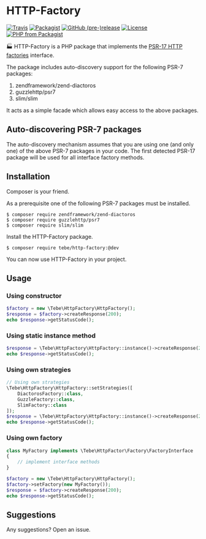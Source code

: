 # HTTP-Factory

[![Travis](https://img.shields.io/travis/tbreuss/http-factory.svg)](https://travis-ci.org/tbreuss/http-factory)
[![Packagist](https://img.shields.io/packagist/dt/tebe/http-factory.svg)](https://packagist.org/packages/tebe/http-factory)
[![GitHub (pre-)release](https://img.shields.io/github/release/tbreuss/http-factory/all.svg)](https://github.com/tbreuss/http-factory/releases)
[![License](https://img.shields.io/github/license/tbreuss/http-factory.svg)](https://github.com/tbreuss/http-factory/blob/master/LICENSE)
[![PHP from Packagist](https://img.shields.io/packagist/php-v/tebe/http-factory.svg)](https://packagist.org/packages/tebe/http-factory)


:factory: HTTP-Factory is a PHP package that implements the [PSR-17 HTTP factories](https://www.php-fig.org/psr/psr-17/) interface.

The package includes auto-discovery support for the following PSR-7 packages:

1. zendframework/zend-diactoros
2. guzzlehttp/psr7  
3. slim/slim

It acts as a simple facade which allows easy access to the above packages.


## Auto-discovering PSR-7 packages 

The auto-discovery mechanism assumes that you are using one (and only one) of the above PSR-7 packages in your code.
The first detected PSR-17 package will be used for all interface factory methods.


## Installation

Composer is your friend.

As a prerequisite one of the following PSR-7 packages must be installed.

~~~
$ composer require zendframework/zend-diactoros
$ composer require guzzlehttp/psr7
$ composer require slim/slim
~~~

Install the HTTP-Factory package.

~~~
$ composer require tebe/http-factory:@dev
~~~

You can now use HTTP-Factory in your project.


## Usage

### Using constructor

~~~php
$factory = new \Tebe\HttpFactory\HttpFactory();
$response = $factory->createResponse(200);
echo $response->getStatusCode();
~~~

### Using static instance method

~~~php
$response = \Tebe\HttpFactory\HttpFactory::instance()->createResponse(200);
echo $response->getStatusCode();
~~~

### Using own strategies 

~~~php
// Using own strategies
\Tebe\HttpFactory\HttpFactory::setStrategies([
    DiactorosFactory::class,
    GuzzleFactory::class,
    SlimFactory::class
]);
$response = \Tebe\HttpFactory\HttpFactory::instance()->createResponse(200);
echo $response->getStatusCode();
~~~

### Using own factory

~~~php
class MyFactory implements \Tebe\HttpFactor\Factory\FactoryInterface
{
    // implement interface methods
}

$factory = new \Tebe\HttpFactory\HttpFactory();
$factory->setFactory(new MyFactory());
$response = $factory->createResponse(200);
echo $response->getStatusCode();
~~~

## Suggestions

Any suggestions? Open an issue.
